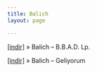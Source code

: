 ```yaml
---
title: Balich
layout: page

---
```

<a href="https://cloud.mail.ru/public/8f9be535d179/Balich%20-%20B.B.A.D.%20LP" target="_blank">[indir]</a>  »  Balich &#8211; B.B.A.D. Lp.

<a href="https://cloud.mail.ru/public/1744a2bfea24/Balich%20-%20Geliyorum" target="_blank">[indir]</a>  »  Balich &#8211; Geliyorum